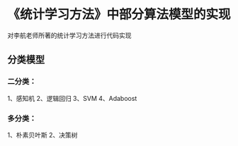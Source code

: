 # 《统计学习方法》中部分算法模型的实现
对李航老师所著的统计学习方法进行代码实现
## 分类模型
### 二分类：
1、感知机
2、逻辑回归
3、SVM
4、Adaboost
### 多分类：
1、朴素贝叶斯
2、决策树
